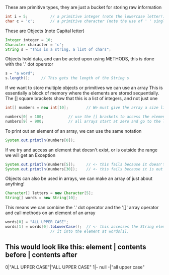 These are primitive types, they are just a bucket for storing raw information
```java
int i = 5;  		// a primitive integer (note the lowercase letter!)		
char c = 'c';  		// a primitive character (note the use of ' ' single quotes)
```

These are Objects (note Capital letter)
```java  
Integer integer = 10;
Character character = 'c';	
String s = "This is a string, a list of chars";
```

Objects hold data, and can be acted upon using METHODS, this is done with the '.' dot operator
```java		
s = "a word";
s.length();		// This gets the length of the String s
```

If we want to store multiple objects or primitives we can use an array
This is essentially a block of memory where the elements are stored sequentially.
The [] square brackets show that this is a list of integers, and not just one
```java
int[] numbers = new int[10];		// We must give the array a size limit when we make a new array

numbers[0] = 100;			// use the [] brackets to access the element's value
numbers[9] = 900;			// all arrays start at zero and go to the length -1
```
To print out an element of an array, we can use the same notation
```java		
System.out.println(numbers[0]);
```
If we try and access an element that doesn't exist, or is outside the range we will get an Exception
```java		
System.out.println(numbers[5]);		// <- this fails because it doesn't exist
System.out.println(numbers[30]);	// <- this fails because it is out of range
```

Objects can also be used in arrays, we can make an array of just about anything!
```java
Character[] letters = new Character[5];
String[] words = new String[10];
```
This means we can combine the '.' dot operator and the '[]' array operator and call methods on an element of an array
```java	
words[0] = "ALL UPPER CASE";
words[1] = words[0].toLowerCase();	// <- this accesses the String element at words[0] and makes it lower case, before putting 
					// it into the element at words[1].  
```
This would look like this:
element	| contents before | contents after
------------------------------------------
0|"ALL UPPER CASE"|"ALL UPPER CASE"
1|- null -|"all upper case"
